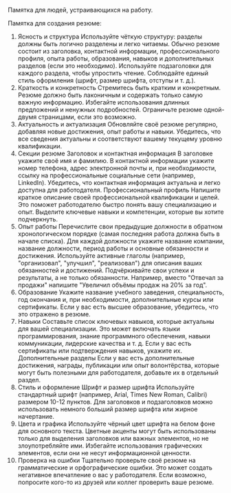 Памятка для людей, устраивающихся на работу.

Памятка для создания резюме:
1) Ясность и структура
Используйте чёткую структуру: разделы должны быть логично разделены и легко читаемы. Обычно резюме состоит из заголовка, контактной информации, профессионального профиля, опыта работы, образования, навыков и дополнительных разделов (если это необходимо).
Используйте подзаголовки для каждого раздела, чтобы упростить чтение.
Соблюдайте единый стиль оформления (шрифт, размер шрифта, отступы и т. д.).
2) Краткость и конкретность
Стремитесь быть кратким и конкретным. Резюме должно быть лаконичным и содержать только самую важную информацию.
Избегайте использования длинных предложений и ненужных подробностей.
Ограничьте резюме одной-двумя страницами, если это возможно.
3) Актуальность и актуализация
Обновляйте своё резюме регулярно, добавляя новые достижения, опыт работы и навыки.
Убедитесь, что все сведения актуальны и соответствуют вашему текущему уровню квалификации.
4) Секции резюме
Заголовок и контактная информация
В заголовке укажите своё имя и фамилию.
В контактной информации укажите номер телефона, адрес электронной почты и, при необходимости, ссылку на профессиональные социальные сети (например, LinkedIn).
Убедитесь, что контактная информация актуальна и легко доступна для работодателя.
Профессиональный профиль
Напишите краткое описание своей профессиональной квалификации и целей. Это поможет работодателю быстро понять вашу специализацию и опыт.
Выделите ключевые навыки и компетенции, которые вы хотите подчеркнуть.
5) Опыт работы
Перечислите свои предыдущие должности в обратном хронологическом порядке (самая последняя работа должна быть в начале списка).
Для каждой должности укажите название компании, название должности, период работы и основные обязанности и достижения.
Используйте активные глаголы (например, "организовал", "улучшил", "реализовал") для описания ваших обязанностей и достижений.
Подчёркивайте свои успехи и результаты, а не только обязанности. Например, вместо "Отвечал за продажи" напишите "Увеличил объёмы продаж на 20% за год".
6) Образование
Укажите название учебного заведения, специальность, год окончания и, при необходимости, дополнительные курсы или сертификаты.
Если у вас есть высшее образование, убедитесь, что это отражено в резюме.
7) Навыки
Составьте список ключевых навыков, которые актуальны для вашей специализации. Это может включать языки программирования, знание программного обеспечения, навыки коммуникации, лидерские качества и т. д.
Если у вас есть сертификаты или подтверждения навыков, укажите их.
Дополнительные разделы
Если у вас есть дополнительные достижения, награды, публикации или опыт волонтёрства, которые могут быть полезными для работодателя, добавьте их в отдельный раздел.
8) Стиль и оформление
Шрифт и размер шрифта
Используйте стандартный шрифт (например, Arial, Times New Roman, Calibri) размером 10-12 пунктов.
Для заголовков и подзаголовков можно использовать немного больший размер шрифта или жирное начертание.
9) Цвета и графика
Используйте чёрный цвет шрифта на белом фоне для основного текста. Цветные акценты могут быть использованы только для выделения заголовков или важных элементов, но не злоупотребляйте ими.
Избегайте использования графических элементов, если они не несут информационной ценности.
10) Проверка на ошибки
Тщательно проверьте своё резюме на грамматические и орфографические ошибки. Это может создать негативное впечатление о вас у работодателя.
Если возможно, попросите кого-то из друзей или коллег проверить ваше резюме.


